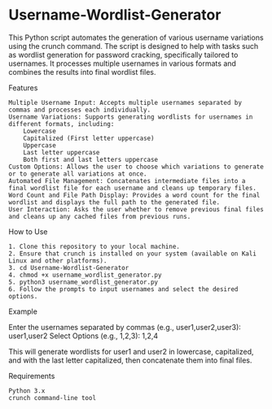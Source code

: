 # Username-Wordlist-Generator
This Python script automates the generation of various username variations using the crunch command. The script is designed to help with tasks such as wordlist generation for password cracking, specifically tailored to usernames. It processes multiple usernames in various formats and combines the results into final wordlist files.

Features

    Multiple Username Input: Accepts multiple usernames separated by commas and processes each individually.
    Username Variations: Supports generating wordlists for usernames in different formats, including:
        Lowercase
        Capitalized (First letter uppercase)
        Uppercase
        Last letter uppercase
        Both first and last letters uppercase
    Custom Options: Allows the user to choose which variations to generate or to generate all variations at once.
    Automated File Management: Concatenates intermediate files into a final wordlist file for each username and cleans up temporary files.
    Word Count and File Path Display: Provides a word count for the final wordlist and displays the full path to the generated file.
    User Interaction: Asks the user whether to remove previous final files and cleans up any cached files from previous runs.

How to Use

    1. Clone this repository to your local machine.
    2. Ensure that crunch is installed on your system (available on Kali Linux and other platforms).
    3. cd Username-Wordlist-Generator
    4. chmod +x username_wordlist_generator.py
    5. python3 username_wordlist_generator.py
    6. Follow the prompts to input usernames and select the desired options.

Example

 Enter the usernames separated by commas (e.g., user1,user2,user3): user1,user2
 Select Options (e.g., 1,2,3): 1,2,4

 This will generate wordlists for user1 and user2 in lowercase, capitalized, and with the last letter capitalized, then concatenate them into final files.

 Requirements

    Python 3.x
    crunch command-line tool
